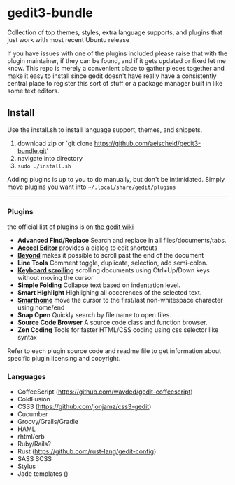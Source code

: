 gedit3-bundle
=============

Collection of top themes, styles, extra language supports, and plugins that just work with most recent Ubuntu release

If you have issues with one of the plugins included please raise that with the plugin maintainer, if they can be found, and if it gets updated or fixed let me know.
This repo is merely a convenient place to gather pieces together and make it easy to install since gedit doesn't have really have a consistently central place to register this sort of stuff or a package manager built in like some text editors.

## Install

Use the install.sh to install language support, themes, and snippets.

1. download zip or `git clone https://github.com/aeischeid/gedit3-bundle.git'
1. navigate into directory
1. `sudo ./install.sh`

Adding plugins is up to you to do manually, but don't be intimidated. Simply move plugins you want into `~/.local/share/gedit/plugins`

-------------------

### Plugins

the official list of plugins is on [the gedit wiki](https://wiki.gnome.org/Apps/Gedit/ThirdPartyPlugins-v3.8)

* **Advanced Find/Replace** Search and replace in all files/documents/tabs.
* **[Acceel Editor](https://github.com/nacho/gedit-accel-editor)** provides a dialog to edit shortcuts
* **[Beyond](https://github.com/gcca/gedit-beyond)**  makes it possible to scroll past the end of the document
* **Line Tools** Comment toggle, duplicate, selection, add semi-colon.
* **[Keyboard scrolling](https://gitorious.org/keyboardscrolling)** scrolling documents using Ctrl+Up/Down keys without moving the cursor
* **Simple Folding** Collapse text based on indentation level.
* **Smart Highlight** Highlighing all occerences of the selected text.
* **[Smarthome](https://github.com/gdelhumeau/gedit-smarthome)** move the cursor to the first/last non-whitespace character using home/end
* **Snap Open** Quickly search by file name to open files.
* **Source Code Browser** A source code class and function browser.
* **Zen Coding** Tools for faster HTML/CSS coding using css selector like syntax


Refer to each plugin source code and readme file to get information about
specific plugin licensing and copyright.

### Languages

* CoffeeScript (https://github.com/wavded/gedit-coffeescript)
* ColdFusion
* CSS3 (https://github.com/jonjamz/css3-gedit)
* Cucumber
* Groovy/Grails/Gradle
* HAML
* rhtml/erb
* Ruby/Rails?
* Rust (https://github.com/rust-lang/gedit-config)
* SASS SCSS
* Stylus
* Jade templates ()
